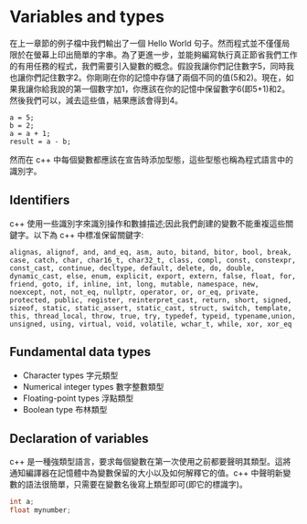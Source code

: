 # Variables and types
在上一章節的例子檔中我們輸出了一個 Hello World 句子。然而程式並不僅僅局限於在螢幕上印出簡單的字串。為了更進一步，並能夠編寫執行真正節省我們工作的有用任務的程式，我們需要引入變數的概念。假設我讓你們記住數字5，同時我也讓你們記住數字2。你剛剛在你的記憶中存儲了兩個不同的值(5和2)。現在，如果我讓你給我說的第一個數字加1，你應該在你的記憶中保留數字6(即5+1)和2。然後我們可以，減去這些值，結果應該會得到4。

```
a = 5;
b = 2;
a = a + 1;
result = a - b;
```

然而在 c++ 中每個變數都應該在宣告時添加型態，這些型態也稱為程式語言中的識別字。

## Identifiers
c++ 使用一些識別字來識別操作和數據描述;因此我們創建的變數不能重複這些關鍵字。以下為 c++ 中標准保留關鍵字:

```
alignas, alignof, and, and_eq, asm, auto, bitand, bitor, bool, break, case, catch, char, char16_t, char32_t, class, compl, const, constexpr, const_cast, continue, decltype, default, delete, do, double, dynamic_cast, else, enum, explicit, export, extern, false, float, for, friend, goto, if, inline, int, long, mutable, namespace, new, noexcept, not, not_eq, nullptr, operator, or, or_eq, private, protected, public, register, reinterpret_cast, return, short, signed, sizeof, static, static_assert, static_cast, struct, switch, template, this, thread_local, throw, true, try, typedef, typeid, typename,union, unsigned, using, virtual, void, volatile, wchar_t, while, xor, xor_eq
```

## Fundamental data types
- Character types 字元類型
- Numerical integer types 數字整數類型
- Floating-point types 浮點類型
- Boolean type 布林類型

## Declaration of variables
c++ 是一種強類型語言，要求每個變數在第一次使用之前都要聲明其類型。這將通知編譯器在記憶體中為變數保留的大小以及如何解釋它的值。c++ 中聲明新變數的語法很簡單，只需要在變數名後寫上類型即可(即它的標識字)。

```c
int a;
float mynumber;
```